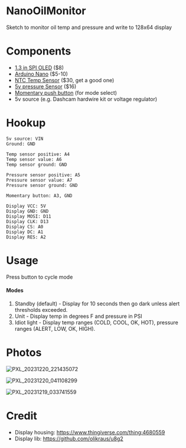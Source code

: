 # NanoOilMonitor
Sketch to monitor oil temp and pressure and write to 128x64 display

# Components
* [1.3 in SPI OLED](https://www.microcenter.com/product/643965/inland-iic-spi-13-128x64-oled-v20-graphic-display-module-for-arduino-uno-r3) ($8)
* [Arduino Nano](https://www.microcenter.com/product/615097/inland-nano-development-board-arduino-compatible) ($5-10)
* [NTC Temp Sensor](https://www.mlperformanceusa.com/products/canchecked-cc22902-ntc-temperature-sensor-1-8-npt-thread-for-oil-water) ($30, get a good one)
* [5v pressure Sensor](https://www.amazon.com/Universal-Pressure-Transducer-Sender-Connector/dp/B09VRDM71G) ($16)
* [Momentary push button](https://www.amazon.com/Cylewet-Momentary-Button-Switch-CYT1078/dp/B0752RMB7Q) (for mode select)
* 5v source (e.g. Dashcam hardwire kit or voltage regulator)

# Hookup
```
5v source: VIN  
Ground: GND  

Temp sensor positive: A4  
Temp sensor value: A6  
Temp sensor ground: GND  

Pressure sensor positive: A5  
Pressure sensor value: A7  
Pressure sensor ground: GND  

Momentary button: A3, GND  

Display VCC: 5V  
Display GND: GND  
Display MOSI: D11  
Display CLK: D13  
Display CS: A0  
Display DC: A1  
Display RES: A2
```

# Usage
Press button to cycle mode
#### Modes
1. Standby (default) - Display for 10 seconds then go dark unless alert thresholds exceeded.
2. Unit - Display temp in degrees F and pressure in PSI
3. Idiot light - Display temp ranges (COLD, COOL, OK, HOT), pressure ranges (ALERT, LOW, OK, HIGH).

# Photos
![PXL_20231220_221435072](https://github.com/thavelka/NanoOilMonitor/assets/8907132/9d96a823-0542-44d6-9151-d9b6e78d09e3)

![PXL_20231220_041108299](https://github.com/thavelka/NanoOilMonitor/assets/8907132/aa5d515f-0b29-4a54-a31a-ff45861646f5)

![PXL_20231219_033741559](https://github.com/thavelka/NanoOilMonitor/assets/8907132/aa55d550-5427-4ae7-84f1-3d83e92c2a1c)

# Credit
* Display housing: https://www.thingiverse.com/thing:4680559
* Display lib: https://github.com/olikraus/u8g2
